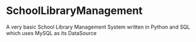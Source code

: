 # SchoolLibraryManagement
A very basic School Library Management System written in Python and SQL which uses MySQL as its DataSource
